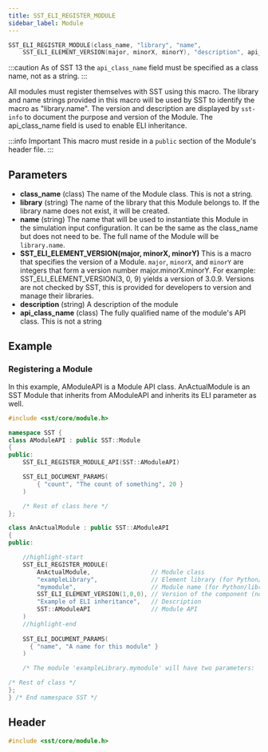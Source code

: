 ```yaml
---
title: SST_ELI_REGISTER_MODULE
sidebar_label: Module
---
```


```cpp
SST_ELI_REGISTER_MODULE(class_name, "library", "name", 
    SST_ELI_ELEMENT_VERSION(major, minorX, minorY), "description", api_class_name)
```

:::caution
As of SST 13 the `api_class_name` field must be specified as a class name, not as a string. 
:::

All modules must register themselves with SST using this macro. The library and name strings provided in this macro will be used by SST to identify the macro as "library.name". The version and description are displayed by `sst-info` to document the purpose and version of the Module. The api_class_name field is used to enable ELI inheritance.

:::info Important
This macro must reside in a `public` section of the Module's header file.
:::


## Parameters

* **class_name** (class) The name of the Module class. This is not a string.
* **library** (string) The name of the library that this Module belongs to. If the library name does not exist, it will be created.
* **name** (string) The name that will be used to instantiate this Module in the simulation input configuration. It can be the same as the class_name but does not need to be. The full name of the Module will be `library.name`.
* **SST_ELI_ELEMENT_VERSION(major, minorX, minorY)** This is a macro that specifies the version of a Module. `major`, `minorX`, and `minorY` are integers that form a version number major.minorX.minorY. For example: SST_ELI_ELEMENT_VERSION(3, 0, 9) yields a version of 3.0.9. Versions are not checked by SST, this is provided for developers to version and manage their libraries.
* **description** (string) A description of the module
* **api_class_name** (class) The fully qualified name of the module's API class. This is not a string

## Example

### Registering a Module
In this example, AModuleAPI is a Module API class. AnActualModule is an SST Module that inherits from AModuleAPI and inherits its ELI parameter as well.

```cpp
#include <sst/core/module.h>

namespace SST {
class AModuleAPI : public SST::Module
{
public:
    SST_ELI_REGISTER_MODULE_API(SST::AModuleAPI)

    SST_ELI_DOCUMENT_PARAMS(
        { "count", "The count of something", 20 }
    )

    /* Rest of class here */
};

class AnActualModule : public SST::AModuleAPI
{
public:

    //highlight-start
    SST_ELI_REGISTER_MODULE(
        AnActualModule,                 // Module class
        "exampleLibrary",               // Element library (for Python/library lookup)
        "mymodule",                     // Module name (for Python/library lookup)
        SST_ELI_ELEMENT_VERSION(1,0,0), // Version of the component (not related to SST version)
        "Example of ELI inheritance",   // Description
        SST::AModuleAPI                 // Module API
    )
    //highlight-end
    
    SST_ELI_DOCUMENT_PARAMS(
      { "name", "A name for this module" }
    )

    /* The module 'exampleLibrary.mymodule' will have two parameters: 'count' and 'name' */

/* Rest of class */
};
} /* End namespace SST */
```


## Header
```cpp
#include <sst/core/module.h>
```